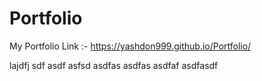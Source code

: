 # Portfolio
My Portfolio Link :-
https://yashdon999.github.io/Portfolio/

lajdfj
sdf
asdf
asfsd
asdfas
asdfas
asdfaf
asdfasdf
